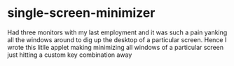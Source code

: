 # single-screen-minimizer
Had three monitors with my last employment and it was such a pain yanking all the windows around to dig up the desktop of a particular screen. Hence I wrote this litlle applet making minimizing all windows of a particular screen just hitting a custom key combination away
